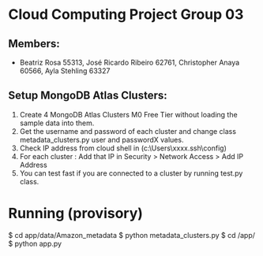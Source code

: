 # Cloud Computing Project Group 03
## Members: 
- Beatriz Rosa 55313, José Ricardo Ribeiro 62761, Christopher Anaya 60566, Ayla Stehling 63327

## Setup MongoDB Atlas Clusters:

1. Create 4 MongoDB Atlas Clusters M0 Free Tier without loading the sample data into them.
2. Get the username and password of each cluster and change class metadata_clusters.py user and passwordX values.
3. Check IP address from cloud shell in (c:\Users\xxxx\.ssh\config)
4. For each cluster : Add that IP in Security > Network Access > Add IP Address 
5. You can test fast if you are connected to a cluster by running test.py class.

# Running (provisory)
$ cd app/data/Amazon_metadata
$ python metadata_clusters.py
$ cd /app/
$ python app.py